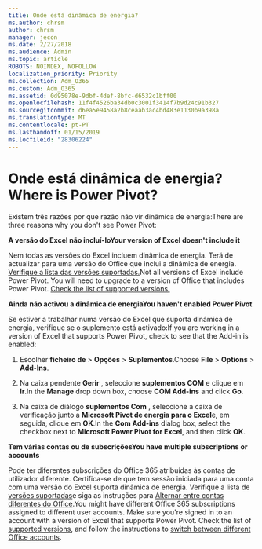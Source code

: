 ```yaml
---
title: Onde está dinâmica de energia?
ms.author: chrsm
author: chrsm
manager: jecon
ms.date: 2/27/2018
ms.audience: Admin
ms.topic: article
ROBOTS: NOINDEX, NOFOLLOW
localization_priority: Priority
ms.collection: Adm_O365
ms.custom: Adm_O365
ms.assetid: 0d95078e-9dbf-4def-8bfc-d6532c1bff00
ms.openlocfilehash: 11f4f4526ba34db0c3001f3414f7b9d24c91b327
ms.sourcegitcommit: d6ea5e9458a2b8ceaab3ac4bd483e1130b9a398a
ms.translationtype: MT
ms.contentlocale: pt-PT
ms.lasthandoff: 01/15/2019
ms.locfileid: "28306224"
---
```

# <a name="where-is-power-pivot"></a><span data-ttu-id="75c5e-102">Onde está dinâmica de energia?</span><span class="sxs-lookup"><span data-stu-id="75c5e-102">Where is Power Pivot?</span></span>

<span data-ttu-id="75c5e-103">Existem três razões por que razão não vir dinâmica de energia:</span><span class="sxs-lookup"><span data-stu-id="75c5e-103">There are three reasons why you don't see Power Pivot:</span></span>
  
 <span data-ttu-id="75c5e-104">**A versão do Excel não incluí-lo**</span><span class="sxs-lookup"><span data-stu-id="75c5e-104">**Your version of Excel doesn't include it**</span></span>
  
<span data-ttu-id="75c5e-p101">Nem todas as versões do Excel incluem dinâmica de energia. Terá de actualizar para uma versão do Office que inclui a dinâmica de energia. [Verifique a lista das versões suportadas.](https://support.office.com/article/aa64e217-4b6e-410b-8337-20b87e1c2a4b.aspx)</span><span class="sxs-lookup"><span data-stu-id="75c5e-p101">Not all versions of Excel include Power Pivot. You will need to upgrade to a version of Office that includes Power Pivot. [Check the list of supported versions.](https://support.office.com/article/aa64e217-4b6e-410b-8337-20b87e1c2a4b.aspx)</span></span>
  
 <span data-ttu-id="75c5e-108">**Ainda não activou a dinâmica de energia**</span><span class="sxs-lookup"><span data-stu-id="75c5e-108">**You haven't enabled Power Pivot**</span></span>
  
<span data-ttu-id="75c5e-109">Se estiver a trabalhar numa versão do Excel que suporta dinâmica de energia, verifique se o suplemento está activado:</span><span class="sxs-lookup"><span data-stu-id="75c5e-109">If you are working in a version of Excel that supports Power Pivot, check to see that the Add-in is enabled:</span></span>
  
1. <span data-ttu-id="75c5e-110">Escolher **ficheiro de** \> **Opções** \> **Suplementos**.</span><span class="sxs-lookup"><span data-stu-id="75c5e-110">Choose **File** \> **Options** \> **Add-Ins**.</span></span>
    
2. <span data-ttu-id="75c5e-111">Na caixa pendente **Gerir** , seleccione **suplementos COM** e clique em **Ir**.</span><span class="sxs-lookup"><span data-stu-id="75c5e-111">In the **Manage** drop down box, choose **COM Add-ins** and click **Go**.</span></span>
    
3. <span data-ttu-id="75c5e-112">Na caixa de diálogo **suplementos Com** , seleccione a caixa de verificação junto a **Microsoft Pivot de energia para o Excel**e, em seguida, clique em **OK**.</span><span class="sxs-lookup"><span data-stu-id="75c5e-112">In the **Com Add-ins** dialog box, select the checkbox next to **Microsoft Power Pivot for Excel**, and then click **OK**.</span></span> 
    
 <span data-ttu-id="75c5e-113">**Tem várias contas ou de subscrições**</span><span class="sxs-lookup"><span data-stu-id="75c5e-113">**You have multiple subscriptions or accounts**</span></span>
  
<span data-ttu-id="75c5e-p102">Pode ter diferentes subscrições do Office 365 atribuídas às contas de utilizador diferente. Certifica-se de que tem sessão iniciada para uma conta com uma versão do Excel suporta dinâmica de energia. Verifique a lista de [versões suportadas](https://support.office.com/article/aa64e217-4b6e-410b-8337-20b87e1c2a4b.aspx)e siga as instruções para [Alternar entre contas diferentes do Office](https://support.office.com/article/b9582171-fd1f-4284-9846-bdd72bb28426.aspx#BKMK_WebSwitchAccounts).</span><span class="sxs-lookup"><span data-stu-id="75c5e-p102">You might have different Office 365 subscriptions assigned to different user accounts. Make sure you're signed in to an account with a version of Excel that supports Power Pivot. Check the list of [supported versions](https://support.office.com/article/aa64e217-4b6e-410b-8337-20b87e1c2a4b.aspx), and follow the instructions to [switch between different Office accounts](https://support.office.com/article/b9582171-fd1f-4284-9846-bdd72bb28426.aspx#BKMK_WebSwitchAccounts).</span></span>
  

